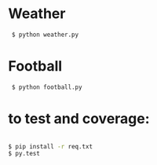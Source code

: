 # Weather

 ```python
  $ python weather.py
 ```
 
 # Football
 
 ```bash
  $ python football.py
 ```
 
 # to test and coverage:
 
 ```bash
 
 $ pip install -r req.txt
 $ py.test 
 ```
 

